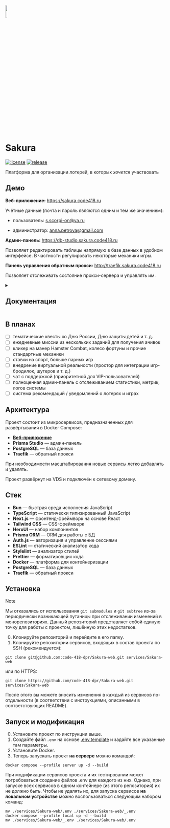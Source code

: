 <img src="https://github.com/user-attachments/assets/46c93a2a-b585-46e0-8b2e-aaa2f8ce47ef" width="10%">

# Sakura

[![license](https://img.shields.io/github/license/code-418-dpr/Sakura)](https://opensource.org/licenses/MIT)
[![release](https://img.shields.io/github/v/release/code-418-dpr/Sakura?include_prereleases)](https://github.com/code-418-dpr/Sakura/releases)

Платформа для организации лотерей, в которых _хочется_ участвовать

## Демо

**Веб-приложение:** https://sakura.code418.ru

Учётные данные (почта и пароль являются одним и тем же значением):

- пользователь: s.scorpi-on@ya.ru

- администратор: anna.petrova@gmail.com

**Админ-панель:** https://db-studio.sakura.code418.ru

Позволяет редактировать таблицы напрямую в базе данных в удобном интерфейсе. В частности регулировать некоторые механики
игры.

**Панель управления обратным прокси:** http://traefik.sakura.code418.ru

Позволяет отслеживать состояние прокси-сервера и управлять им.

<details>
  <summary><h2>Документация</h2></summary>

### Авторизация
Производится по электронной почте и паролю. Поддерживается реферальная программа по промокоду, за которую пригласившему и приглашённому участникам начисляются вознаграждения. В скором времени будет добавлена авторизация по аккаунту Яндекса. 

<img src="https://github.com/user-attachments/assets/188d38be-b3ef-403a-b82d-7fc670252ea5" width="50%">


### Каталог

Позволяет удобно просматривать и искать подходящие лотереи по параметрам.

<img src="https://github.com/user-attachments/assets/89de5ca8-711e-4424-a15c-62584991d021" width="50%">


### Рейтинговая таблица

Помимо баланса средств, пользователь имеет рейтинг, увеличивающийся при активности на платформе. Ежемесячно
пользователи, набравшие больше всего опыта за месяц, будут награждаться. В зависимости от опыта, у пользователя
отображается статус (от новичка, к примеру, до лудомана — это конфигурируется в админ-панели).

<img src="https://github.com/user-attachments/assets/348b92b1-dd8c-4f4b-9e6f-e2ada0f46d91" width="50%">


#### Тамагочи

У каждого пользователя имеется своя Сакура, которая начинает увядать через несколько дней, если в профиле отсутствует
активность (пополнения счёта, покупки билетов и т. д.).

<img src="https://github.com/user-attachments/assets/5c8b0499-545e-4604-9621-73da7a95e254" width="50%">


### Лотереи

- реальные (соответствуют законодательству РФ, призы — деньги или товары);
- виртуальные (не имеют ограничений, призы — бонусная валюта).

Создаются из аккаунта администратора, который может указать тираж билетов, количество всех победителей и суперпризёров,
стоимость билета и т. д. Перед созданием реальной лотереи видит чистую прибыль с неё и при экономической неэффективности
не позволяет её создать.

<img src="https://github.com/user-attachments/assets/da607d62-0e7b-42ba-b724-9fbc6e5e49d1" width="50%">
<img src="https://github.com/user-attachments/assets/7c46f052-bc0f-43de-8088-d201b48025a7" width="50%">



Пользователи могут покупать билеты на лотереи и после их завершения видеть, победили ли они. И если да — то какие призы выиграли.

<img src="https://github.com/user-attachments/assets/dfa3a886-5f7a-4b7a-8e8d-6c79d1e56b2f" width="50%">


#### Игры

Позволяют зарабатывать бонусные баллы или проходить миссии.

#### Морской бой (VIP)
Парная игра, доступная только VIP-пользователям. Если одновременно несколько пользователей решили поиграть, система соединит их в одну партию (в противном случае соперником выступит автомат). Игроки устанавливают одинаковую сумму ставки. Победитель возвращает свою и забирает ставку противника.

<img src="https://github.com/user-attachments/assets/af775dae-38cf-40c9-bc0d-e7b185da6c91" width="50%">

#### Русская рулетка

Начать игру можно лишь за 100 рублей, Вам выдаётся 1 патрон, если вы его выстрелили, то Вам начисляется приз, иначе деньги сгорают. За дополнительную плату даётся возможность зарядить ещё 1 или 2 патрона, чтобы увеличить шансы выйгрыша.

<img src="https://github.com/user-attachments/assets/60d73f9c-1d9f-460f-b42b-54044e9f02dc" width="50%">


#### 5 букв

<img src="https://github.com/user-attachments/assets/ffbbdf49-d3af-408e-8349-446848207d1f" width="50%">

#### Дорожки

<img src="https://github.com/user-attachments/assets/5b892d2e-c201-478f-996e-6b671130427f" width="50%">

#### Бочка

<img src="https://github.com/user-attachments/assets/6eddf377-67c7-4fc3-8a81-a25b3ecf082d" width="50%">

#### Сапёр

<img src="https://github.com/user-attachments/assets/f2ebc5d7-61cc-4749-9301-458acced2691" width="50%">

#### Игровой автомат

<img src="https://github.com/user-attachments/assets/fd4b156a-eb43-48f9-b989-d8bbb9f55963" width="50%">


#### Скретч-карты

<img src="https://github.com/user-attachments/assets/f3923be4-bd6e-430d-8770-5ccba0dcbc5e" width="50%">
<img src="https://github.com/user-attachments/assets/2af2518c-9a48-4705-8ea6-e11e99a792fb" width="50%">

#### Ачивки

Выдаются за выполнение определённых заданий (к примеру, «Азартный игрок» за покупку 5 лепестков в день). В скором времени будут конфигурироваться в админ-панели.

<img src="https://github.com/user-attachments/assets/5c8b0499-545e-4604-9621-73da7a95e254" width="50%">

#### Админ-панель

Изменение параметров возможно на странице [админ-панели](https://db-studio.sakura.code418.ru). Поддерживается, к
примеру, настройка уровней пользователей (UserLevel) и стоимости билетов (Ticket). Планируется расширение возможностей 
кастомизации путём переноса коэффициентов, наценок, скидок и т. д. в БД.

<img src="https://github.com/user-attachments/assets/93cfa4d6-fc37-4b52-9702-fe2db8aa4088" width="50%">

### Лендинг

Отображает маркетинговую информацию о проекте (впоследствии будет актуализирована).

<img src="https://github.com/user-attachments/assets/a91abf57-a78d-40cd-bd51-d5e71fc3d751" width="50%">

</details>

## В планах

- [ ] тематические квесты ко Дню России, Дню защиты детей и т. д.
- [ ] ежедневные миссии из нескольких заданий для получения ачивок
- [ ] кликер на манер Hamster Combat, колесо фортуны и прочие стандартные механики
- [ ] ставки на спорт, больше парных игр
- [ ] внедрение виртуальной реальности (простор для интеграции игр-бродилок, шутеров и т. д.)
- [ ] чат с поддержкой (приоритетной для VIP-пользователей)
- [ ] полноценная админ-панель с отслеживанием статистики, метрик, логов системы
- [ ] система рекомендаций / уведомлений о лотерях и играх

## Архитектура

Проект состоит из микросервисов, предназначенных для развёртывания в Docker Compose:

- **[Веб-приложение](https://github.com/code-418-dpr/Sakura-web)**
- **Prisma Studio** — админ-панель
- **PostgreSQL** — база данных
- **Traefik** — обратный прокси

При необходимости масштабирования новые сервисы легко добавлять и удалять.

Проект развёрнут на VDS и подключён к сетевому домену.

## Стек

- **Bun** — быстрая среда исполнения JavaScript
- **TypeScript** — статически типизированный JavaScript
- **Next.js** — фронтенд-фреймворк на основе React
- **Tailwind CSS** — CSS-фреймворк
- **HeroUI** — набор компонентов
- **Prisma ORM** — ORM для работы с БД
- **Auth.js** — авторизация и управление сессиями
- **ESLint** — статический анализатор кода
- **Stylelint** — анализатор стилей
- **Prettier** — форматировщик кода
- **Docker** — платформа для контейнеризации
- **PostgreSQL** — база данных
- **Traefik** — обратный прокси

## Установка

> [!NOTE]
> Мы отказались от использования `git submodules` и `git subtree` из-за периодически возникающей путаницы при
> отслеживании изменений в монорепозиториях. Данный репозиторий представляет собой единую точку для работы с проектом,
> лишённую этих недостатков.

0. Клонируйте репозиторий и перейдите в его папку.
1. Клонируйте репозитории сервисов, входящих в состав проекта по SSH (рекомендуется):

```shell
git clone git@github.com:code-418-dpr/Sakura-web.git services/Sakura-web
```

или по HTTPS:

```shell
git clone https://github.com/code-418-dpr/Sakura-web.git services/Sakura-web
```

После этого вы можете вносить изменения в каждый из сервисов по-отдельности (в соответствии с инструкциями, описанными в
соответствующих README).

## Запуск и модификация

0. Установите проект по инструкции выше.
1. Создайте файл `.env` на основе [.env.template](.env.template) и задайте все указанные там параметры.
2. Установите Docker.
3. Теперь запускать проект **на сервере** можно командой:

```shell
docker compose --profile server up -d --build
```

При модификации сервисов проекта и их тестировании может потребоваться создание файлов .env для каждого из них. Однако,
при запуске всех сервисов в одном контейнере (из этого репозитория) их не должно быть. Чтобы не удалять их, для запуска
сервисов **на локальном устройстве** можно воспользоваться следующим набором команд:

```shell
mv ./services/Sakura-web/.env ./services/Sakura-web/_.env
docker compose --profile local up -d --build
mv ./services/Sakura-web/_.env ./services/Sakura-web/.env 
```
